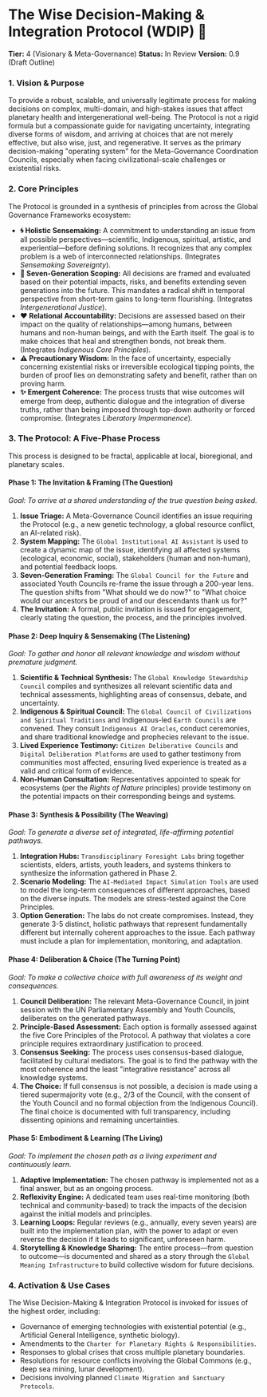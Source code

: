 # The Wise Decision-Making & Integration Protocol (WDIP) 🧭

**Tier:** 4 (Visionary & Meta-Governance)
**Status:** In Review
**Version:** 0.9 (Draft Outline)

### **1. Vision & Purpose**

To provide a robust, scalable, and universally legitimate process for making decisions on complex, multi-domain, and high-stakes issues that affect planetary health and intergenerational well-being. The Protocol is not a rigid formula but a compassionate guide for navigating uncertainty, integrating diverse forms of wisdom, and arriving at choices that are not merely effective, but also wise, just, and regenerative. It serves as the primary decision-making "operating system" for the Meta-Governance Coordination Councils, especially when facing civilizational-scale challenges or existential risks.

### **2. Core Principles**

The Protocol is grounded in a synthesis of principles from across the Global Governance Frameworks ecosystem:

* **🌀 Holistic Sensemaking:** A commitment to understanding an issue from all possible perspectives—scientific, Indigenous, spiritual, artistic, and experiential—before defining solutions. It recognizes that any complex problem is a web of interconnected relationships. (Integrates *Sensemaking Sovereignty*).
* **🌳 Seven-Generation Scoping:** All decisions are framed and evaluated based on their potential impacts, risks, and benefits extending seven generations into the future. This mandates a radical shift in temporal perspective from short-term gains to long-term flourishing. (Integrates *Intergenerational Justice*).
* **❤️ Relational Accountability:** Decisions are assessed based on their impact on the quality of relationships—among humans, between humans and non-human beings, and with the Earth itself. The goal is to make choices that heal and strengthen bonds, not break them. (Integrates *Indigenous Core Principles*).
* **⚠️ Precautionary Wisdom:** In the face of uncertainty, especially concerning existential risks or irreversible ecological tipping points, the burden of proof lies on demonstrating safety and benefit, rather than on proving harm.
* **✨ Emergent Coherence:** The process trusts that wise outcomes will emerge from deep, authentic dialogue and the integration of diverse truths, rather than being imposed through top-down authority or forced compromise. (Integrates *Liberatory Impermanence*).

### **3. The Protocol: A Five-Phase Process**

This process is designed to be fractal, applicable at local, bioregional, and planetary scales.

#### **Phase 1: The Invitation & Framing (The Question)**

*Goal: To arrive at a shared understanding of the *true* question being asked.*

1.  **Issue Triage:** A Meta-Governance Council identifies an issue requiring the Protocol (e.g., a new genetic technology, a global resource conflict, an AI-related risk).
2.  **System Mapping:** The `Global Institutional AI Assistant` is used to create a dynamic map of the issue, identifying all affected systems (ecological, economic, social), stakeholders (human and non-human), and potential feedback loops.
3.  **Seven-Generation Framing:** The `Global Council for the Future` and associated Youth Councils re-frame the issue through a 200-year lens. The question shifts from "What should we do now?" to "What choice would our ancestors be proud of and our descendants thank us for?"
4.  **The Invitation:** A formal, public invitation is issued for engagement, clearly stating the question, the process, and the principles involved.

#### **Phase 2: Deep Inquiry & Sensemaking (The Listening)**

*Goal: To gather and honor all relevant knowledge and wisdom without premature judgment.*

1.  **Scientific & Technical Synthesis:** The `Global Knowledge Stewardship Council` compiles and synthesizes all relevant scientific data and technical assessments, highlighting areas of consensus, debate, and uncertainty.
2.  **Indigenous & Spiritual Council:** The `Global Council of Civilizations and Spiritual Traditions` and Indigenous-led `Earth Councils` are convened. They consult `Indigenous AI Oracles`, conduct ceremonies, and share traditional knowledge and prophecies relevant to the issue.
3.  **Lived Experience Testimony:** `Citizen Deliberative Councils` and `Digital Deliberation Platforms` are used to gather testimony from communities most affected, ensuring lived experience is treated as a valid and critical form of evidence.
4.  **Non-Human Consultation:** Representatives appointed to speak for ecosystems (per the *Rights of Nature* principles) provide testimony on the potential impacts on their corresponding beings and systems.

#### **Phase 3: Synthesis & Possibility (The Weaving)**

*Goal: To generate a diverse set of integrated, life-affirming potential pathways.*

1.  **Integration Hubs:** `Transdisciplinary Foresight Labs` bring together scientists, elders, artists, youth leaders, and systems thinkers to synthesize the information gathered in Phase 2.
2.  **Scenario Modeling:** The `AI-Mediated Impact Simulation Tools` are used to model the long-term consequences of different approaches, based on the diverse inputs. The models are stress-tested against the Core Principles.
3.  **Option Generation:** The labs do not create compromises. Instead, they generate 3-5 distinct, holistic pathways that represent fundamentally different but internally coherent approaches to the issue. Each pathway must include a plan for implementation, monitoring, and adaptation.

#### **Phase 4: Deliberation & Choice (The Turning Point)**

*Goal: To make a collective choice with full awareness of its weight and consequences.*

1.  **Council Deliberation:** The relevant Meta-Governance Council, in joint session with the UN Parliamentary Assembly and Youth Councils, deliberates on the generated pathways.
2.  **Principle-Based Assessment:** Each option is formally assessed against the five Core Principles of the Protocol. A pathway that violates a core principle requires extraordinary justification to proceed.
3.  **Consensus Seeking:** The process uses consensus-based dialogue, facilitated by cultural mediators. The goal is to find the pathway with the most coherence and the least "integrative resistance" across all knowledge systems.
4.  **The Choice:** If full consensus is not possible, a decision is made using a tiered supermajority vote (e.g., 2/3 of the Council, with the consent of the Youth Council and no formal objection from the Indigenous Council). The final choice is documented with full transparency, including dissenting opinions and remaining uncertainties.

#### **Phase 5: Embodiment & Learning (The Living)**

*Goal: To implement the chosen path as a living experiment and continuously learn.*

1.  **Adaptive Implementation:** The chosen pathway is implemented not as a final answer, but as an ongoing process.
2.  **Reflexivity Engine:** A dedicated team uses real-time monitoring (both technical and community-based) to track the impacts of the decision against the initial models and principles.
3.  **Learning Loops:** Regular reviews (e.g., annually, every seven years) are built into the implementation plan, with the power to adapt or even reverse the decision if it leads to significant, unforeseen harm.
4.  **Storytelling & Knowledge Sharing:** The entire process—from question to outcome—is documented and shared as a story through the `Global Meaning Infrastructure` to build collective wisdom for future decisions.

### **4. Activation & Use Cases**

The Wise Decision-Making & Integration Protocol is invoked for issues of the highest order, including:

* Governance of emerging technologies with existential potential (e.g., Artificial General Intelligence, synthetic biology).
* Amendments to the `Charter for Planetary Rights & Responsibilities`.
* Responses to global crises that cross multiple planetary boundaries.
* Resolutions for resource conflicts involving the Global Commons (e.g., deep sea mining, lunar development).
* Decisions involving planned `Climate Migration and Sanctuary Protocols`.
